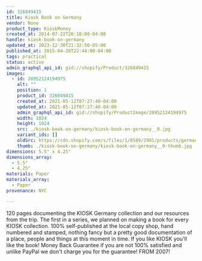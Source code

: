 ```yaml
---
id: 326849415
title: Kiosk Book on Germany
vendor: None
product_type: KioskMoney
created_at: 2014-07-22T20:10:08-04:00
handle: kiosk-book-on-germany
updated_at: 2023-12-30T21:32:50-05:00
published_at: 2015-04-28T22:44:00-04:00
tags: practical
status: active
admin_graphql_api_id: gid://shopify/Product/326849415
images:
  - id: 28952124194975
    alt: ""
    position: 1
    product_id: 326849415
    created_at: 2021-05-12T07:27:40-04:00
    updated_at: 2021-05-12T07:27:40-04:00
    admin_graphql_api_id: gid://shopify/ProductImage/28952124194975
    width: 1024
    height: 1024
    src: ./kiosk-book-on-germany/kiosk-book-on-germany__0.jpg
    variant_ids: []
    oldSrc: https://cdn.shopify.com/s/files/1/0589/2901/products/germanybook.jpg?v=1620818860
    thumb: ./kiosk-book-on-germany/kiosk-book-on-germany__0-thumb.jpg
dimensions: 5.5" x 4.25"
dimensions_array:
  - 5.5"
  - 4.25"
materials: Paper
materials_array:
  - Paper
provenance: NYC

---
```


120 pages documenting the KIOSK Germany collection and our resources from the trip. The first in a series, we planned on making a book for every KIOSK collection. 100% self-published at the local copy shop, hand numbered and stamped, nothing fancy but a pretty good documentation of a place, people and things at this moment in time. If you like KIOSK you'll like the book! Money Back Guarantee if you are not 100% satisfied and unlike PayPal we don't charge you for the guarantee! FROM 2007!